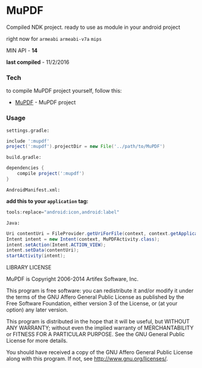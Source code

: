 # MuPDF

Compiled NDK project. ready to use as module in your android project

right now for `armeabi` `armeabi-v7a` `mips`

MIN API - **14**

**last compiled** - 11/2/2016

### Tech

to compile MuPDF project yourself, follow this:

* [MuPDF] - MuPDF project

### Usage
`settings.gradle:`
```gradle
include ':mupdf'
project(':mupdf').projectDir = new File('../path/to/MuPDF')
```

`build.gradle:`

```gradle
dependencies {
    compile project(':mupdf')
}
```
`AndroidManifest.xml:`

**add this to your `application` tag:**

```java
tools:replace="android:icon,android:label"
```

`Java:`
```java
Uri contentUri = FileProvider.getUriForFile(context, context.getApplicationContext().getPackageName() + ".provider", filePath);
Intent intent = new Intent(context, MuPDFActivity.class);
intent.setAction(Intent.ACTION_VIEW);
intent.setData(contentUri);
startActivity(intent);
```



LIBRARY LICENSE

MuPDF is Copyright 2006-2014 Artifex Software, Inc.

This program is free software: you can redistribute it and/or modify it under the terms of the GNU Affero General Public License as published by the Free Software Foundation, either version 3 of the License, or (at your option) any later version.

This program is distributed in the hope that it will be useful, but WITHOUT ANY WARRANTY; without even the implied warranty of MERCHANTABILITY or FITNESS FOR A PARTICULAR PURPOSE. See the GNU General Public License for more details.

You should have received a copy of the GNU Affero General Public License along with this program. If not, see http://www.gnu.org/licenses/.



[//]: # (These are reference links used in the body of this note and get stripped out when the markdown processor does its job. There is no need to format nicely because it shouldn't be seen. Thanks SO - http://stackoverflow.com/questions/4823468/store-comments-in-markdown-syntax)

   [MuPDF]: <http://www.mupdf.com/docs/how-to-build-mupdf-for-android>

